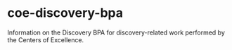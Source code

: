 # coe-discovery-bpa
Information on the Discovery BPA for discovery-related work performed by the Centers of Excellence.
